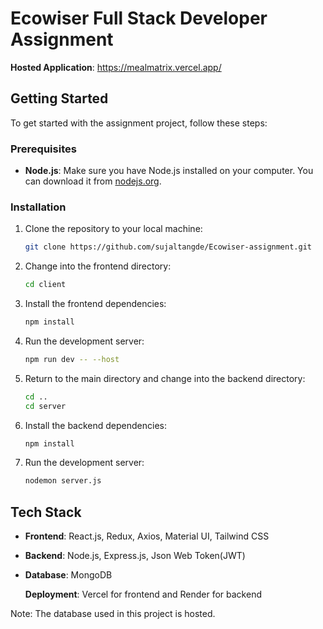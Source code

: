 # Ecowiser Full Stack Developer Assignment

**Hosted Application**: https://mealmatrix.vercel.app/


## Getting Started

To get started with the assignment project, follow these steps:

### Prerequisites

- **Node.js**: Make sure you have Node.js installed on your computer. You can download it from [nodejs.org](https://nodejs.org).

### Installation

1. Clone the repository to your local machine:
    ```bash
    git clone https://github.com/sujaltangde/Ecowiser-assignment.git
    ```

2. Change into the frontend directory:
    ```bash
    cd client
    ```

3. Install the frontend dependencies:
    ```bash
    npm install
    ```

4. Run the development server:
    ```bash
    npm run dev -- --host
    ```

5. Return to the main directory and change into the backend directory:
    ```bash
    cd ..
    cd server
    ```

6. Install the backend dependencies:
    ```bash
    npm install
    ```

7. Run the development server:
    ```bash
    nodemon server.js
    ```

## Tech Stack

- **Frontend**: React.js, Redux, Axios, Material UI, Tailwind CSS
- **Backend**: Node.js, Express.js, Json Web Token(JWT)
- **Database**: MongoDB 

  **Deployment**: Vercel for frontend and Render for backend

Note: The database used in this project is hosted.
